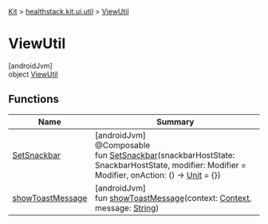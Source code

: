 
[Kit](../../../kit.html) > [healthstack.kit.ui.util](../index.html) > [ViewUtil](index.html)



# ViewUtil



[androidJvm]\
object [ViewUtil](index.html)



## Functions


| Name | Summary |
|---|---|
| [SetSnackbar](-set-snackbar.html) | [androidJvm]<br>@Composable<br>fun [SetSnackbar](-set-snackbar.html)(snackbarHostState: SnackbarHostState, modifier: Modifier = Modifier, onAction: () -&gt; [Unit](https://kotlinlang.org/api/latest/jvm/stdlib/kotlin/-unit/index.html) = {}) |
| [showToastMessage](show-toast-message.html) | [androidJvm]<br>fun [showToastMessage](show-toast-message.html)(context: [Context](https://developer.android.com/reference/kotlin/android/content/Context.html), message: [String](https://kotlinlang.org/api/latest/jvm/stdlib/kotlin/-string/index.html)) |

